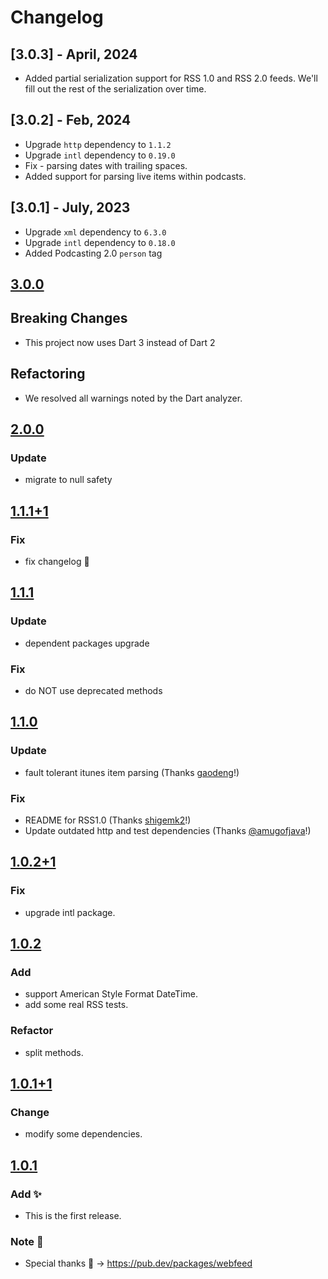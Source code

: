 # Changelog
## [3.0.3] - April, 2024
 * Added partial serialization support for RSS 1.0 and RSS 2.0 feeds. We'll fill out the rest of the serialization over time.

## [3.0.2] - Feb, 2024
 * Upgrade `http` dependency to `1.1.2`
 * Upgrade `intl` dependency to `0.19.0`
 * Fix - parsing dates with trailing spaces.
 * Added support for parsing live items within podcasts.

## [3.0.1] - July, 2023
 * Upgrade `xml` dependency to `6.3.0`
 * Upgrade `intl` dependency to `0.18.0`
 * Added Podcasting 2.0 `person` tag

## [3.0.0](https://pub.dev/packages/dart_rss/versions/3.0.0)
## Breaking Changes
- This project now uses Dart 3 instead of Dart 2

## Refactoring
- We resolved all warnings noted by the Dart analyzer.

## [2.0.0](https://pub.dev/packages/dart_rss/versions/2.0.0)
### Update
- migrate to null safety

## [1.1.1+1](https://pub.dev/packages/dart_rss/versions/1.1.1+1)
### Fix
- fix changelog :bow:

## [1.1.1](https://pub.dev/packages/dart_rss/versions/1.1.1)
### Update
- dependent packages upgrade

### Fix
- do NOT use deprecated methods

## [1.1.0](https://pub.dev/packages/dart_rss/versions/1.1.0)
### Update
- fault tolerant itunes item parsing (Thanks [gaodeng](https://github.com/gaodeng)!)

### Fix
- README for RSS1.0 (Thanks [shigemk2](https://github.com/shigemk2)!)
- Update outdated http and test dependencies (Thanks [@amugofjava](https://github.com/amugofjava)!)

## [1.0.2+1](https://pub.dev/packages/dart_rss/versions/1.0.2+1)
### Fix
- upgrade intl package.

## [1.0.2](https://pub.dev/packages/dart_rss/versions/1.0.2)
### Add
- support American Style Format DateTime.
- add some real RSS tests.

### Refactor
- split methods.

## [1.0.1+1](https://pub.dev/packages/dart_rss/versions/1.0.1+1)
### Change
- modify some dependencies.

## [1.0.1](https://pub.dev/packages/dart_rss/versions/1.0.1)
### Add :sparkles:
- This is the first release.

### Note :memo:
- Special thanks :eyes: -> https://pub.dev/packages/webfeed
